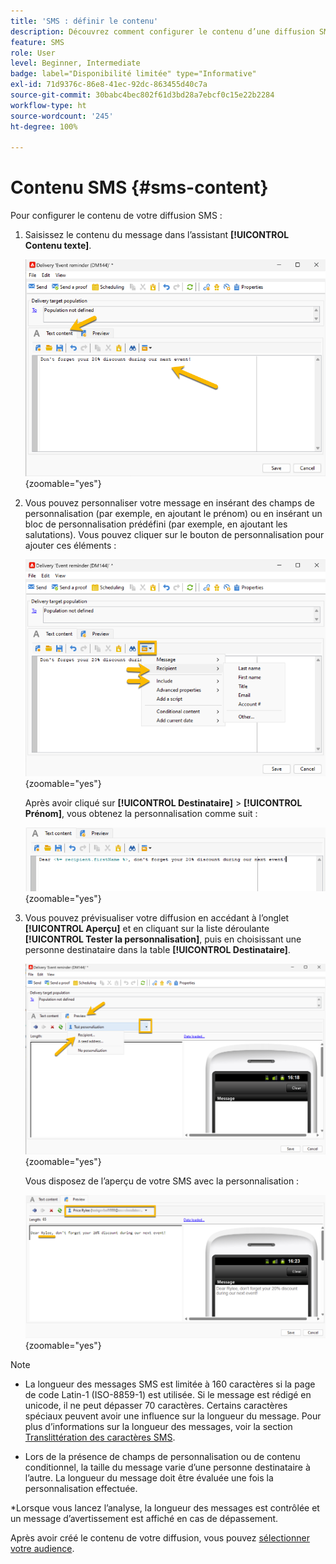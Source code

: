 ```yaml
---
title: 'SMS : définir le contenu'
description: Découvrez comment configurer le contenu d’une diffusion SMS
feature: SMS
role: User
level: Beginner, Intermediate
badge: label="Disponibilité limitée" type="Informative"
exl-id: 71d9376c-86e8-41ec-92dc-863455d40c7a
source-git-commit: 30babc4bec802f61d3bd28a7ebcf0c15e22b2284
workflow-type: ht
source-wordcount: '245'
ht-degree: 100%

---
```


# Contenu SMS {#sms-content}

Pour configurer le contenu de votre diffusion SMS :

1. Saisissez le contenu du message dans l’assistant **[!UICONTROL Contenu texte]**.

   ![](assets/sms_content.png){zoomable="yes"}

1. Vous pouvez personnaliser votre message en insérant des champs de personnalisation (par exemple, en ajoutant le prénom) ou en insérant un bloc de personnalisation prédéfini (par exemple, en ajoutant les salutations). Vous pouvez cliquer sur le bouton de personnalisation pour ajouter ces éléments :

   ![](assets/sms_perso.png){zoomable="yes"}

   Après avoir cliqué sur **[!UICONTROL Destinataire]** > **[!UICONTROL Prénom]**, vous obtenez la personnalisation comme suit :

   ![](assets/sms_perso_recipient.png){zoomable="yes"}

1. Vous pouvez prévisualiser votre diffusion en accédant à l’onglet **[!UICONTROL Aperçu]** et en cliquant sur la liste déroulante **[!UICONTROL Tester la personnalisation]**, puis en choisissant une personne destinataire dans la table **[!UICONTROL Destinataire]**.

   ![](assets/sms_preview.png){zoomable="yes"}

   Vous disposez de l’aperçu de votre SMS avec la personnalisation :

   ![](assets/sms_preview_phone.png){zoomable="yes"}

>[!NOTE]
>
>* La longueur des messages SMS est limitée à 160 caractères si la page de code Latin-1 (ISO-8859-1) est utilisée. Si le message est rédigé en unicode, il ne peut dépasser 70 caractères. Certains caractères spéciaux peuvent avoir une influence sur la longueur du message. Pour plus d’informations sur la longueur des messages, voir la section [Translittération des caractères SMS](smpp-external-account.md#smpp-channel-settings).
>
>* Lors de la présence de champs de personnalisation ou de contenu conditionnel, la taille du message varie d’une personne destinataire à l’autre. La longueur du message doit être évaluée une fois la personnalisation effectuée.
>
>*Lorsque vous lancez l’analyse, la longueur des messages est contrôlée et un message d’avertissement est affiché en cas de dépassement.

Après avoir créé le contenu de votre diffusion, vous pouvez [sélectionner votre audience](sms-audience.md).
